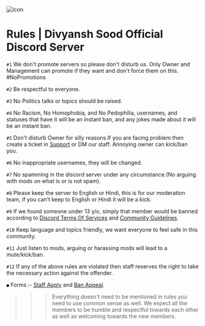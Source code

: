 ![icon](https://user-images.githubusercontent.com/88816011/129165891-4fc922d8-a2b3-408f-b13c-e369c9c558a4.PNG)

# Rules | Divyansh Sood Official Discord Server

` #1 ` We don't promote servers so please don't disturb us. Only Owner and Management can promote if they want and don't force them on this. #NoPromotions

` #2 ` Be respectful to everyone.

` #3 ` No Politics talks or topics should be raised.

` #4 ` No Racism, No Homophobia, and No Pedophilia, usernames, and statuses that have it will be an instant ban, and any jokes made about it will be an instant ban.

` #5 ` Don't disturb Owner for silly reasons.If you are facing problem then create a ticket in [Support](https://discord.gg/dYbHzzKX8x) or DM our staff. Annoying owner can kick/ban you.

` #6 ` No inappropriate usernames, they will be changed.

` #7 ` No spamming in the discord server under any circumstance.(No arguing with mods on what is or is not spam).

` #8 ` Please keep the server to English or Hindi, this is for our moderation team, if you can’t keep to English or Hindi it will be a kick.

` #9 ` If we found someone under 13 y/o, simply that member would be banned according to [Discord Terms Of Services](https://discord.com/terms) and [Community Guidelines](https://discord.com/guidelines).

` #10 ` Keep language and topics friendly, we want everyone to feel safe in this community.

` #11 ` Just listen to mods, arguing or harassing mods will lead to a mute/kick/ban.

` #12 ` If any of the above rules are violated then staff reserves the right to take the necessary action against the offender.

` ● ` Forms :- [Staff Apply](https://docs.google.com/forms/d/e/1FAIpQLSduLphzr2tyLfreZgfPMtIGE93bM-91P4jGN56Geb7y1Zl_Yg/viewform) and [Ban Appeal](https://forms.gle/HtgWT4YFVaUJASTy6).

>>> Everything doesn't need to be mentioned in rules you need to use common sense as well. We expect all the members to be humble and respectful towards each other as well as welcoming towards the new members.
